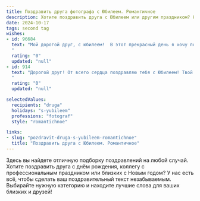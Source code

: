 ```yaml
---
title: Поздравить друга фотографа с Юбилеем. Романтичное
description: Хотите поздравить друга с Юбилеем или другим праздником? Наш ИИ создаст незабываемое поздравление, а вы обязательно выделитесь среди других.  
date: 2024-10-17
tags: second tag
wishes:
- id: 96684
  text: "Мой дорогой друг, с юбилеем!  В этот прекрасный день я хочу поздравить тебя не только как замечательного человека, но и как истинного волшебника света и тени, как фотографа, который умеет запечатлеть самые тонкие и трогательные моменты жизни.  Твои снимки – это не просто фотографии, это истории, полные эмоций,  это частички души, застывшие во времени.  Пусть твоя жизнь, как лучшие твои работы, будет наполнена яркими красками, теплом и бесконечной любовью. Желаю тебе  множества прекрасных мгновений, которые ты сможешь запечатлеть и сохранить для потомков,  и чтобы каждый новый день был таким же прекрасным, как твое  искусство. Счастья тебе, дорогой друг, и всего самого светлого!
  "
  rating: "0"
  updated: "null"
- id: 914
  text: "Дорогой друг! От всего сердца поздравляю тебя с Юбилеем! Твой талант фотографа – это дар видеть мир в особенном свете, ловить неуловимые мгновения и превращать их в вечную красоту. Пусть твой жизненный путь будет таким же ярким, как вспышка твоей камеры, наполненным любовью, вдохновением и счастьем.
  "
  rating: "0"
  updated: "null"

selectedValues:
  recipients: "druga"
  holidays: "s-yubileem"
  professions: "fotograf"
  style: "romantichnoe"

links:
- slug: "pozdravit-druga-s-yubileem-romantichnoe"
  title: "Поздравить друга с Юбилеем. Романтичное"
---
```


Здесь вы найдете отличную подборку поздравлений на любой случай.
Хотите поздравить друга с днём рождения, коллегу с профессиональным праздником или близких с Новым годом? У нас есть всё, чтобы сделать ваш поздравительный текст незабываемым. Выбирайте нужную категорию и находите лучшие слова для ваших близких и друзей!
